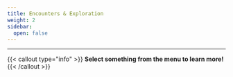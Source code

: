 ```yaml
---
title: Encounters & Exploration
weight: 2
sidebar:
  open: false
---
```

<hr>

{{< callout type="info" >}}
**Select something from the menu to learn more!**
{{< /callout >}}
